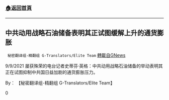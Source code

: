 ###  [:house:返回首頁](https://github.com/ourhimalayas/txt)
---


## 中共动用战略石油储备表明其正试图缓解上升的通货膨胀
` 秘密翻译组-精翻组 G-Translators/Elite Team` [轉載自GNews](https://gnews.org/zh-hans/1545431/)

9/9/2021 屡获殊荣的电台记者史蒂芬·英格：中共动用战略石油储备的举动表明其正在试图抑制中共国日益加剧的通货膨胀压力。

By： 【秘密翻译组-精翻组 G-Translators/Elite Team】

0

